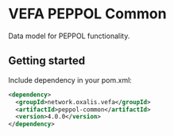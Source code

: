 # VEFA PEPPOL Common

Data model for PEPPOL functionality.


## Getting started

Include dependency in your pom.xml:

```xml
<dependency>
  <groupId>network.oxalis.vefa</groupId>
  <artifactId>peppol-common</artifactId>
  <version>4.0.0</version>
</dependency>
```